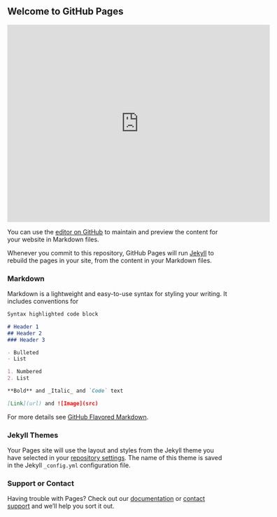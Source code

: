 ## Welcome to GitHub Pages


<iframe src="https://www.google.com/maps/embed?pb=!1m18!1m12!1m3!1d230.15238152643283!2d120.35077422387786!3d22.63744860879075!2m3!1f0!2f0!3f0!3m2!1i1024!2i768!4f13.1!3m3!1m2!1s0x346e1b31dd5e14c7%3A0x687414eca9f46c1e!2zNy0xMSDpnZLlu7rploDluII!5e0!3m2!1szh-TW!2stw!4v1530178608619" width="600" height="450" frameborder="0" style="border:0" allowfullscreen></iframe>



You can use the [editor on GitHub](https://github.com/goolpar/mgicelaneIntroduce/edit/master/index.md) to maintain and preview the content for your website in Markdown files.

Whenever you commit to this repository, GitHub Pages will run [Jekyll](https://jekyllrb.com/) to rebuild the pages in your site, from the content in your Markdown files.

### Markdown

Markdown is a lightweight and easy-to-use syntax for styling your writing. It includes conventions for

```markdown
Syntax highlighted code block

# Header 1
## Header 2
### Header 3

- Bulleted
- List

1. Numbered
2. List

**Bold** and _Italic_ and `Code` text

[Link](url) and ![Image](src)
```

For more details see [GitHub Flavored Markdown](https://guides.github.com/features/mastering-markdown/).

### Jekyll Themes

Your Pages site will use the layout and styles from the Jekyll theme you have selected in your [repository settings](https://github.com/goolpar/mgicelaneIntroduce/settings). The name of this theme is saved in the Jekyll `_config.yml` configuration file.

### Support or Contact

Having trouble with Pages? Check out our [documentation](https://help.github.com/categories/github-pages-basics/) or [contact support](https://github.com/contact) and we’ll help you sort it out.
